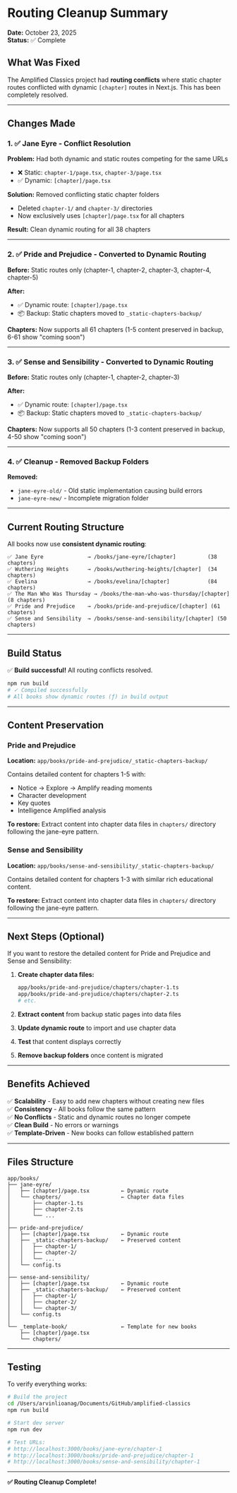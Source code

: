 # Routing Cleanup Summary

**Date:** October 23, 2025  
**Status:** ✅ Complete

## What Was Fixed

The Amplified Classics project had **routing conflicts** where static chapter routes conflicted with dynamic `[chapter]` routes in Next.js. This has been completely resolved.

---

## Changes Made

### 1. ✅ Jane Eyre - Conflict Resolution

**Problem:** Had both dynamic and static routes competing for the same URLs
- ❌ Static: `chapter-1/page.tsx`, `chapter-3/page.tsx`
- ✅ Dynamic: `[chapter]/page.tsx`

**Solution:** Removed conflicting static chapter folders
- Deleted `chapter-1/` and `chapter-3/` directories
- Now exclusively uses `[chapter]/page.tsx` for all chapters

**Result:** Clean dynamic routing for all 38 chapters

---

### 2. ✅ Pride and Prejudice - Converted to Dynamic Routing

**Before:** Static routes only (chapter-1, chapter-2, chapter-3, chapter-4, chapter-5)

**After:** 
- ✅ Dynamic route: `[chapter]/page.tsx`
- 📦 Backup: Static chapters moved to `_static-chapters-backup/`

**Chapters:** Now supports all 61 chapters (1-5 content preserved in backup, 6-61 show "coming soon")

---

### 3. ✅ Sense and Sensibility - Converted to Dynamic Routing

**Before:** Static routes only (chapter-1, chapter-2, chapter-3)

**After:**
- ✅ Dynamic route: `[chapter]/page.tsx`
- 📦 Backup: Static chapters moved to `_static-chapters-backup/`

**Chapters:** Now supports all 50 chapters (1-3 content preserved in backup, 4-50 show "coming soon")

---

### 4. ✅ Cleanup - Removed Backup Folders

**Removed:**
- `jane-eyre-old/` - Old static implementation causing build errors
- `jane-eyre-new/` - Incomplete migration folder

---

## Current Routing Structure

All books now use **consistent dynamic routing**:

```
✅ Jane Eyre              → /books/jane-eyre/[chapter]          (38 chapters)
✅ Wuthering Heights      → /books/wuthering-heights/[chapter]  (34 chapters)
✅ Evelina                → /books/evelina/[chapter]            (84 chapters)
✅ The Man Who Was Thursday → /books/the-man-who-was-thursday/[chapter] (8 chapters)
✅ Pride and Prejudice    → /books/pride-and-prejudice/[chapter] (61 chapters)
✅ Sense and Sensibility  → /books/sense-and-sensibility/[chapter] (50 chapters)
```

---

## Build Status

✅ **Build successful!** All routing conflicts resolved.

```bash
npm run build
# ✓ Compiled successfully
# All books show dynamic routes (ƒ) in build output
```

---

## Content Preservation

### Pride and Prejudice
**Location:** `app/books/pride-and-prejudice/_static-chapters-backup/`

Contains detailed content for chapters 1-5 with:
- Notice → Explore → Amplify reading moments
- Character development
- Key quotes
- Intelligence Amplified analysis

**To restore:** Extract content into chapter data files in `chapters/` directory following the jane-eyre pattern.

### Sense and Sensibility
**Location:** `app/books/sense-and-sensibility/_static-chapters-backup/`

Contains detailed content for chapters 1-3 with similar rich educational content.

**To restore:** Extract content into chapter data files in `chapters/` directory following the jane-eyre pattern.

---

## Next Steps (Optional)

If you want to restore the detailed content for Pride and Prejudice and Sense and Sensibility:

1. **Create chapter data files:**
   ```bash
   app/books/pride-and-prejudice/chapters/chapter-1.ts
   app/books/pride-and-prejudice/chapters/chapter-2.ts
   # etc.
   ```

2. **Extract content** from backup static pages into data files

3. **Update dynamic route** to import and use chapter data

4. **Test** that content displays correctly

5. **Remove backup folders** once content is migrated

---

## Benefits Achieved

✅ **Scalability** - Easy to add new chapters without creating new files  
✅ **Consistency** - All books follow the same pattern  
✅ **No Conflicts** - Static and dynamic routes no longer compete  
✅ **Clean Build** - No errors or warnings  
✅ **Template-Driven** - New books can follow established pattern  

---

## Files Structure

```
app/books/
├── jane-eyre/
│   ├── [chapter]/page.tsx          ← Dynamic route
│   └── chapters/                   ← Chapter data files
│       ├── chapter-1.ts
│       ├── chapter-2.ts
│       └── ...
│
├── pride-and-prejudice/
│   ├── [chapter]/page.tsx          ← Dynamic route
│   ├── _static-chapters-backup/    ← Preserved content
│   │   ├── chapter-1/
│   │   ├── chapter-2/
│   │   └── ...
│   └── config.ts
│
├── sense-and-sensibility/
│   ├── [chapter]/page.tsx          ← Dynamic route
│   ├── _static-chapters-backup/    ← Preserved content
│   │   ├── chapter-1/
│   │   ├── chapter-2/
│   │   └── chapter-3/
│   └── config.ts
│
└── _template-book/                 ← Template for new books
    ├── [chapter]/page.tsx
    └── chapters/
```

---

## Testing

To verify everything works:

```bash
# Build the project
cd /Users/arvinlioanag/Documents/GitHub/amplified-classics
npm run build

# Start dev server
npm run dev

# Test URLs:
# http://localhost:3000/books/jane-eyre/chapter-1
# http://localhost:3000/books/pride-and-prejudice/chapter-1
# http://localhost:3000/books/sense-and-sensibility/chapter-1
```

---

**✅ Routing Cleanup Complete!**


